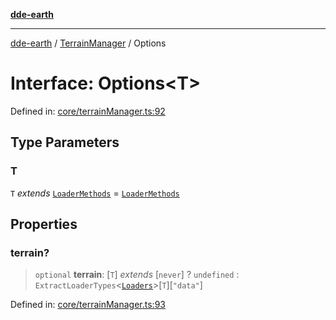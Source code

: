 [**dde-earth**](../../../../README.md)

***

[dde-earth](../../../../globals.md) / [TerrainManager](../README.md) / Options

# Interface: Options\<T\>

Defined in: [core/terrainManager.ts:92](https://github.com/dde-platform/dde-earth/blob/71bf8cd183d78890e103803e0d8bb92050729fda/packages/dde-earth/src/core/terrainManager.ts#L92)

## Type Parameters

### T

`T` *extends* [`LoaderMethods`](../type-aliases/LoaderMethods.md) = [`LoaderMethods`](../type-aliases/LoaderMethods.md)

## Properties

### terrain?

> `optional` **terrain**: \[`T`\] *extends* \[`never`\] ? `undefined` : `ExtractLoaderTypes`\<[`Loaders`](Loaders.md)\>\[`T`\]\[`"data"`\]

Defined in: [core/terrainManager.ts:93](https://github.com/dde-platform/dde-earth/blob/71bf8cd183d78890e103803e0d8bb92050729fda/packages/dde-earth/src/core/terrainManager.ts#L93)
